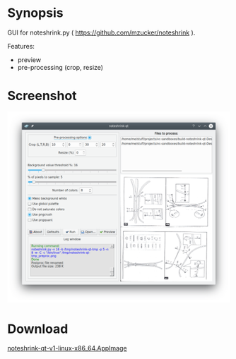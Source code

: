 Synopsis
=========

GUI for noteshrink.py ( https://github.com/mzucker/noteshrink ).

Features:
 * preview
 * pre-processing (crop, resize)

Screenshot
==========

![Screenshot](https://github.com/clapautius/noteshrink-qt/blob/master/doc/noteshrink-qt-screenshot.png)

Download
========

[noteshrink-qt-v1-linux-x86_64.AppImage](https://github.com/clapautius/noteshrink-qt/releases/download/v1/noteshrink-qt-v1-x86_64.AppImage)
